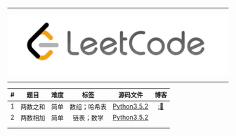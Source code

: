 <hr>

![](https://github.com/Liuyang0001/LeetCode_By_Python/blob/master/others/leetcodeico.jpg)

<hr>


| #    | 题目     | 难度 | 标签         | 源码文件                                                     | 博客                                                         |
| :----: | :--------: | :----: | :------: | :------: | :----------: |
| 1    | 两数之和 | 简单 | 数组；哈希表 | [Python3.5.2](https://github.com/Liuyang0001/LeetCode_By_Python/blob/master/Codes/1_TwoSum.py) | [::memo:](https://liuyang0001.github.io/2020/01/02/1-%E4%B8%A4%E6%95%B0%E4%B9%8B%E5%92%8C/) |
| 2    | 两数相加 | 简单 | 链表；数学   | [Python3.5.2](https://github.com/Liuyang0001/LeetCode_By_Python/blob/master/Codes/) |                                                              |
|      |          |      |              |                                                              |                                                              |
|      |          |      |              |                                                              |                                                              |




